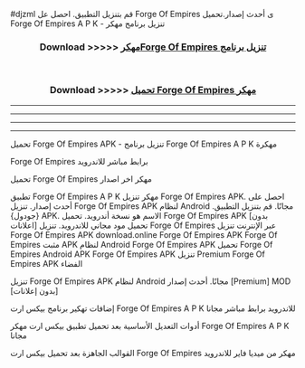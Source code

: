 #djzml قم بتنزيل التطبيق. احصل عل Forge Of Empires  ى أحدث إصدار.تحميل Forge Of Empires  A P K - تنزيل برنامج مهكر



<div align="center">
<h3>Download >>>>> <a href="https://ar-sites.web.app/?ar= Forge Of Empires ">مهكرForge Of Empires  تنزيل برنامج</a></h3><br>

<h3>Download >>>>> <a href="https://ar-sites.web.app/?ar= Forge Of Empires ">تحميل Forge Of Empires  مهكر</a></h3>
</div>


----------------------------------------------------------

----------------------------------------------------------

----------------------------------------------------------

----------------------------------------------------------


تحميل Forge Of Empires  APK - تنزيل برنامج Forge Of Empires  A P K مهكرة

Forge Of Empires  برابط مباشر للاندرويد

تحميل Forge Of Empires  مهكر اخر اصدار

تطبيق Forge Of Empires  A P K مهكر
تنزيل Forge Of Empires  APK. احصل على أحدث إصدار.
تنزيل Forge Of Empires  APK لنظام Android مجانًا.
قم بتنزيل التطبيق. {جودول} APK. الاسم هو نسخة أندرويد.
تحميل Forge Of Empires  APK [بدون اعلانات]
تحميل مود مجاني للاندرويد.
تنزيل Forge Of Empires  عبر الإنترنت
تنزيل Forge Of Empires  APK
download.online Forge Of Empires  APK
Forge Of Empires  مثبت APK لنظام Android
Forge Of Empires  APK
تحميل Forge Of Empires  Android APK
Forge Of Empires  APK تنزيل Premium
Forge Of Empires  APK الفضاء

تنزيل Forge Of Empires  APK لنظام Android مجانًا. أحدث إصدار [Premium] MOD [بدون إعلانات]

إضافات تهكير برنامج بيكس ارت Forge Of Empires  A P K للاندرويد برابط مباشر مجانا

أدوات التعديل الأساسية بعد تحميل تطبيق بيكس ارت مهكر Forge Of Empires  A P K مجانا

القوالب الجاهزة بعد تحميل بيكس ارت Forge Of Empires  مهكر من ميديا فاير للاندرويد



